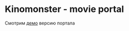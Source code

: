 # Kinomonster - movie portal

   Смотрим <a href="https://n1rvanas.github.io/Kinomonster/">демо</a> версию портала
